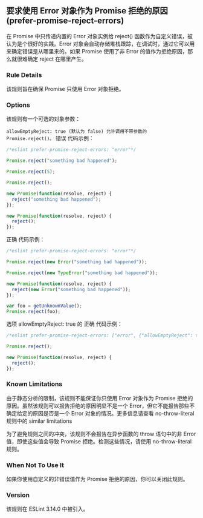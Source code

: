 ## 要求使用 Error 对象作为 Promise 拒绝的原因 (prefer-promise-reject-errors)

在 Promise 中只传递内置的 Error 对象实例给 reject() 函数作为自定义错误，被认为是个很好的实践。Error 对象会自动存储堆栈跟踪，在调试时，通过它可以用来确定错误是从哪里来的。如果 Promise 使用了非 Error 的值作为拒绝原因，那么就很难确定 reject 在哪里产生。

### Rule Details
该规则旨在确保 Promise 只使用 Error 对象拒绝。

### Options
该规则有一个可选的对象参数：

```allowEmptyReject: true (默认为 false) 允许调用不带参数的 Promise.reject()。```
错误 代码示例：
```js
/*eslint prefer-promise-reject-errors: "error"*/

Promise.reject("something bad happened");

Promise.reject(5);

Promise.reject();

new Promise(function(resolve, reject) {
  reject("something bad happened");
});

new Promise(function(resolve, reject) {
  reject();
});
```

正确 代码示例：
```js
/*eslint prefer-promise-reject-errors: "error"*/

Promise.reject(new Error("something bad happened"));

Promise.reject(new TypeError("something bad happened"));

new Promise(function(resolve, reject) {
  reject(new Error("something bad happened"));
});

var foo = getUnknownValue();
Promise.reject(foo);
```

选项 allowEmptyReject: true 的 正确 代码示例：
```js
/*eslint prefer-promise-reject-errors: ["error", {"allowEmptyReject": true}]*/

Promise.reject();

new Promise(function(resolve, reject) {
  reject();
});
```

### Known Limitations
由于静态分析的限制，该规则不能保证你只使用 Error 对象作为 Promise 拒绝的原因。虽然该规则可以报告拒绝的原因明显不是一个 Error，但它不能报告那些不确定给定的原因是否是一个 Error 对象的情况。更多信息请查看 no-throw-literal 规则中的 similar limitations

为了避免规则之间的冲突，该规则不会报告在异步函数的 throw 语句中的非 Error 值，即使这些值会导致 Promise 拒绝。检测这些情况，请使用 no-throw-literal 规则。

### When Not To Use It
如果你使用自定义的非错误值作为 Promise 拒绝的原因，你可以关闭此规则。

### Version
该规则在 ESLint 3.14.0 中被引入。

